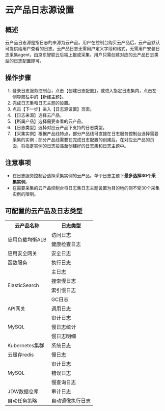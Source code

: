 # 云产品日志源设置

## 概述
云产品日志源是指日志的来源为云产品。用户在控制台购买云产品后，云产品默认可提供给用户查看的日志。云产品日志无需用户定义字段和格式，无需用户安装日志采集agent，由京东智联云后端上报或采集。用户只需创建对应的云产品日志类型的日志配置即可。

## 操作步骤
1. 登录日志服务控制台，点击【创建日志配置】，或进入指定日志集内，点击左侧导航栏中的【新建主题】。
2. 完成日志集和日志主题的设置。
3. 点击【下一步】进入【日志源设置】页面。
4. 【日志来源】选择云产品。
5. 【所属产品】选择需要查看的云产品。
6. 【日志类型】选择对应云产品下支持的日志类型。
7. 【采集实例】根据产品线特点，部分产品线可直接在日志服务控制台选择需要采集的实例；部分产品线需要在完成日志配置的创建后，在对应云产品的页面，将指定实例的日志投递至创建好的日志集和日志主题中。

## 注意事项
- 在日志服务控制台选择采集实例的云产品，单个日志主题下**最多选择30个采集实例**。
- 在需要采集的云产品控制台将日志集日志主题设置为目的地的则不受30个采集实例的限制。

## 可配置的云产品及日志类型

<table>
	<tr>
	    <th>云产品名称</th>
	    <th>日志类型</th> 
	</tr >
	<tr >
	    <td rowspan="2">应用负载均衡ALB</td>
	    <td>访问日志</td>
	</tr>
	<tr>
	    <td>健康检查日志</td>
	</tr>
	<tr>
	    <td>应用安全网关</td>
	    <td>安全日志</td>
	</tr>
	<tr>
	    <td>函数服务</td>
	    <td>执行日志</td>
	</tr>
	<tr >
	    <td rowspan="4">ElasticSearch</td>
	    <td>主日志</td>
	</tr>
  	<tr>
	    <td>搜索慢日志</td>
	</tr>
  <tr>
	    <td>索引慢日志</td>
	</tr>
  <tr>
	    <td>GC日志</td>
	</tr>
  <tr>
	    <td>API网关</td>
	    <td>调用日志</td>
	</tr>
  <tr >
	    <td rowspan="3">MySQL</td>
	    <td>审计日志</td>
	</tr>
  	<tr>
	    <td>慢日志统计</td>
	</tr>
  <tr>
	    <td>慢日志明细</td>
  </tr>
  <tr>
	    <td>Kubernetes集群</td>
	    <td>系统日志</td>
  </tr>
  <tr>
	    <td>云缓存redis</td>
	    <td>慢日志</td>
  </tr>
  <tr >
	    <td rowspan="3">MySQL</td>
	    <td>审计日志</td>
  </tr>
  <tr>
	    <td>错误日志</td>
  </tr>
  <tr>
	    <td>慢查询日志</td>
  </tr>
  <tr>
	    <td>JDW数据仓库</td>
	    <td>审计日志</td>
  </tr>
  <tr>
	    <td>自动任务策略</td>
	    <td>自动镜像执行日志</td>
  </tr>
</table>


